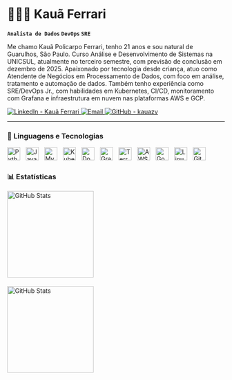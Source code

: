   # 👨🏽‍💻 Kauã Ferrari

  **`Analista de Dados` `DevOps` `SRE`**

  Me chamo Kauã Policarpo Ferrari, tenho 21 anos e sou natural de Guarulhos, São Paulo. Curso Análise e Desenvolvimento de Sistemas na UNICSUL, atualmente no terceiro semestre, com previsão de conclusão em dezembro de 2025. Apaixonado por tecnologia desde criança, atuo como Atendente de Negócios em Processamento de Dados, com foco em análise, tratamento e automação de dados. Também tenho experiência como SRE/DevOps Jr., com habilidades em Kubernetes, CI/CD, monitoramento com Grafana e infraestrutura em nuvem nas plataformas AWS e GCP.

  <p align="left" style="text-decoration: none;">
    <a href="https://www.linkedin.com/in/kauã-ferrari/" target="_blank" rel="noopener noreferrer">
      <img 
        alt="LinkedIn - Kauã Ferrari" 
        title="Conecte-se comigo no LinkedIn" 
        src="https://img.shields.io/badge/LinkedIn-Kauã%20Ferrari-black?style=flat-square&logo=linkedin&logoColor=white"
      />
    </a> 
    <a href="mailto:kaua.ferrari04@icloud.com?subject=Contato%20via%20GitHub&body=Olá%20Kauã,%20vi%20seu%20perfil%20no%20GitHub%20e%20gostaria%20de%20falar%20com%20você." target="_blank" rel="noopener noreferrer">
      <img 
        alt="Email" 
        title="Entre em contato comigo" 
        src="https://img.shields.io/badge/Email-kaua.ferrari04@icloud.com-black?style=flat-square&logo=apple&logoColor=white"
      />
    </a>
    <a href="https://github.com/kauazv" target="_blank" rel="noopener noreferrer">
      <img 
        alt="GitHub - kauazv" 
        title="Siga-me no GitHub" 
        src="https://img.shields.io/github/followers/kauazv?label=GitHub&style=flat-square&logo=github&logoColor=white&color=black"
      />
    </a>
  </p>

  ---

  ### 🤖 Linguagens e Tecnologias

  <img 
    align="left" 
    alt="Python" 
    title="Python"
    width="30px" 
    style="padding-right: 10px;" 
    src="https://cdn.jsdelivr.net/gh/devicons/devicon@latest/icons/python/python-original.svg" 
  />
  <img 
    align="left" 
    alt="JavaScript" 
    title="JavaScript"
    width="30px" 
    style="padding-right: 10px;" 
    src="https://cdn.jsdelivr.net/gh/devicons/devicon@latest/icons/javascript/javascript-original.svg" 
  />
  <img 
    align="left" 
    alt="MySQL" 
    title="MySQL"
    width="30px" 
    style="padding-right: 10px;" 
    src="https://cdn.jsdelivr.net/gh/devicons/devicon/icons/mysql/mysql-original.svg" 
  />

  <img 
      align="left" 
      alt="Kubernetes" 
      title="Kubernetes"
      width="30px" 
      style="padding-right: 10px;" 
      src="https://cdn.jsdelivr.net/gh/devicons/devicon/icons/kubernetes/kubernetes-plain.svg" 
  />
  <img 
    align="left" 
    alt="Docker" 
    title="Docker" 
    width="30px" 
    style="padding-right: 10px;" 
    src="https://cdn.jsdelivr.net/gh/devicons/devicon/icons/docker/docker-original.svg" 
  />
  <img 
  align="left" 
  alt="Grafana" 
  title="Grafana" 
  width="30px" 
  style="padding-right: 10px;" 
  src="https://cdn.jsdelivr.net/gh/devicons/devicon/icons/grafana/grafana-original.svg" 
/>

  <img 
      align="left" 
      alt="Terraform" 
      title="Terraform" 
      width="30px" 
      style="padding-right: 10px;" 
      src="https://cdn.jsdelivr.net/gh/devicons/devicon/icons/terraform/terraform-original.svg" 
  />
  <img 
      align="left" 
      alt="AWS" 
      title="Amazon Web Services"
      width="30px" 
      style="padding-right: 10px;" 
      src="https://cdn.jsdelivr.net/gh/devicons/devicon/icons/amazonwebservices/amazonwebservices-original-wordmark.svg" 
  />
  <img 
      align="left" 
      alt="Google Cloud" 
      title="Google Cloud Platform" 
      width="30px" 
      style="padding-right: 10px;" 
      src="https://cdn.jsdelivr.net/gh/devicons/devicon/icons/googlecloud/googlecloud-original.svg" 
  />
  <img 
    align="left" 
    alt="Linux" 
    width="30px" 
    style="padding-right:10px;" 
    src="https://cdn.jsdelivr.net/gh/devicons/devicon/icons/linux/linux-original.svg" 
  />

  <img 
    align="left" 
    alt="Git" 
    title="Git"
    width="30px" 
    style="padding-right: 10px;" 
    src="https://cdn.jsdelivr.net/gh/devicons/devicon@latest/icons/git/git-original.svg" 
  />
  <br/><br/>

  ### 📊 Estatísticas

  <p>
  <img 
    alt="GitHub Stats" 
    height="200" 
    style="display: block; margin-bottom: 20px;" 
    src="https://github-readme-stats.vercel.app/api?username=kauazv&show_icons=true&theme=tokyonight&include_all_commits=true&locale=pt-br" 
  />

  <img
    alt="GitHub Stats"
    height="200"
    style="display: block; margin-top: 20px;"
    src="https://github-readme-stats.vercel.app/api/top-langs/?username=kauazv&theme=tokyonight&layout=compact&custom_title=Tecnologias&langs_count=9"
  />
</p>
